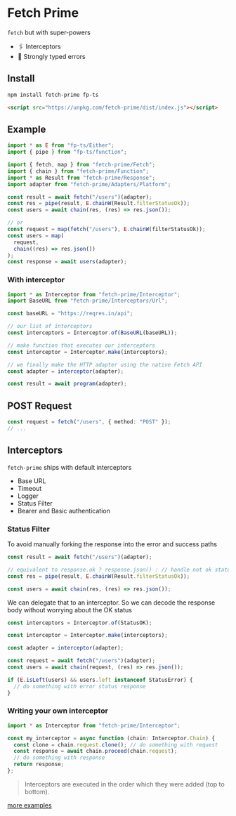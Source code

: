 # Fetch Prime

`fetch` but with super-powers

- 🖇 Interceptors
- 🔐 Strongly typed errors

## Install

```bash
npm install fetch-prime fp-ts
```

```html
<script src="https://unpkg.com/fetch-prime/dist/index.js"></script>
```

## Example

```ts
import * as E from "fp-ts/Either";
import { pipe } from "fp-ts/function";

import { fetch, map } from "fetch-prime/Fetch";
import { chain } from "fetch-prime/Function";
import * as Result from "fetch-prime/Response";
import adapter from "fetch-prime/Adapters/Platform";

const result = await fetch("/users")(adapter);
const res = pipe(result, E.chainW(Result.filterStatusOk));
const users = await chain(res, (res) => res.json());

// or
const request = map(fetch("/users"), E.chainW(filterStatusOk));
const users = map(
  request,
  chain((res) => res.json())
);
const response = await users(adapter);
```

### With interceptor

```ts
import * as Interceptor from "fetch-prime/Interceptor";
import BaseURL from "fetch-prime/Interceptors/Url";

const baseURL = "https://reqres.in/api";

// our list of interceptors
const interceptors = Interceptor.of(BaseURL(baseURL));

// make function that executes our interceptors
const interceptor = Interceptor.make(interceptors);

// we finally make the HTTP adapter using the native Fetch API
const adapter = interceptor(adapter);

const result = await program(adapter);
```

## POST Request

```ts
const request = fetch("/users", { method: "POST" });
// ...
```

## Interceptors

`fetch-prime` ships with default interceptors

- Base URL
- Timeout
- Logger
- Status Filter
- Bearer and Basic authentication

### Status Filter

To avoid manually forking the response into the error and success paths

```ts
const result = await fetch("/users")(adapter);

// equivalent to response.ok ? response.json() : // handle not ok status
const res = pipe(result, E.chainW(Result.filterStatusOk));

const users = await chain(res, (res) => res.json());
```

We can delegate that to an interceptor. So we can decode the response body without worrying about the OK status

```ts
const interceptors = Interceptor.of(StatusOK);

const interceptor = Interceptor.make(interceptors);

const adapter = interceptor(adapter);

const request = await fetch("/users")(adapter);
const users = await chain(request, (res) => res.json());

if (E.isLeft(users) && users.left instanceof StatusError) {
  // do something with error status response
}
```

### Writing your own interceptor

```ts
import * as Interceptor from "fetch-prime/Interceptor";

const my_interceptor = async function (chain: Interceptor.Chain) {
  const clone = chain.request.clone(); // do something with request
  const response = await chain.proceed(chain.request);
  // do something with response
  return response;
};
```

> Interceptors are executed in the order which they were added (top to bottom).

[more examples](/test)

